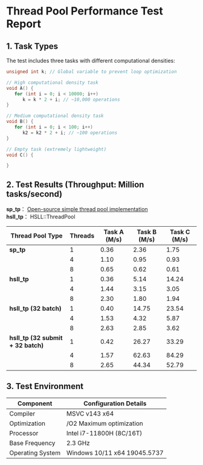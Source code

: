 # Thread Pool Performance Test Report  

## 1. Task Types  
The test includes three tasks with different computational densities:  

```cpp  
unsigned int k; // Global variable to prevent loop optimization  

// High computational density task  
void A() {  
   for (int i = 0; i < 10000; i++)  
      k = k * 2 + i; // ~10,000 operations  
}  

// Medium computational density task  
void B() {  
   for (int i = 0; i < 100; i++)  
      k2 = k2 * 2 + i; // ~100 operations  
}  

// Empty task (extremely lightweight)  
void C() {  

}  
```  

## 2. Test Results (Throughput: Million tasks/second)  

**sp_tp**：  [Open-source simple thread pool implementation](https://github.com/progschj/ThreadPool.git)  
**hsll_tp**：   HSLL::ThreadPool  

| Thread Pool Type               | Threads | Task A (M/s) | Task B (M/s) | Task C (M/s) |  
|--------------------------------|---------|--------------|--------------|--------------|  
| **sp_tp**                      | 1       | 0.36         | 2.36         | 1.75         |  
|                                | 4       | 1.10         | 0.95         | 0.93         |  
|                                | 8       | 0.65         | 0.62         | 0.61         |  
| **hsll_tp**                    | 1       | 0.36         | 5.14         | 14.24        |  
|                                | 4       | 1.44         | 3.15         | 3.05         |  
|                                | 8       | 2.30         | 1.80         | 1.94         |  
| **hsll_tp (32 batch)**         | 1       | 0.40         | 14.75        | 23.54        |  
|                                | 4       | 1.53         | 4.32         | 5.87         |  
|                                | 8       | 2.63         | 2.85         | 3.62         |  
| **hsll_tp (32 submit + 32 batch)** | 1       | 0.42         | 26.27        | 33.29        |  
|                                | 4       | 1.57         | 62.63        | 84.29        |  
|                                | 8       | 2.65         | 44.34        | 52.79        |  

## 3. Test Environment  
| Component       | Configuration Details              |  
|-----------------|------------------------------------|  
| Compiler        | MSVC v143 x64                      |  
| Optimization    | /O2 Maximum optimization           |  
| Processor       | Intel i7-11800H (8C/16T)           |  
| Base Frequency  | 2.3 GHz                            |  
| Operating System| Windows 10/11 x64 19045.5737       |